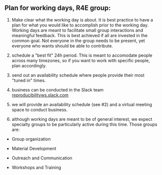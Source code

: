 ## Plan for working days, R4E group:  

1) Make clear what the working day is about. It is best practice to have a plan for what you would like to accomplish prior to the working day. Working days are meant to facilitate small group interactions and meaningful feedback. This is best achieved if all are invested in the common goal. Not everyone in the group needs to be present, yet everyone who wants should be able to contribute.  


2) schedule a "best fit" 24h period. This is meant to accomodate people across many timezones, so if you want to work with specific people, plan accordingly.  


3) send out an availability schedule where people provide their most "tuned in" times.  

4) business can be conducted in the Slack team [reproducibilityws.slack.com](http://reproducibilityws.slack.com)  

5) we will provide an availability schedule (see #2) and a virtual meeting space to conduct business.  

6) although working days are meant to be of general interest, we expect specialty groups to be particularly active during this time. Those groups are:  

* Group organization  

* Material Development  

* Outreach and Communication  

* Workshops and Training  
